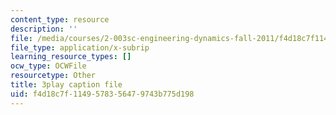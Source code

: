 ```yaml
---
content_type: resource
description: ''
file: /media/courses/2-003sc-engineering-dynamics-fall-2011/f4d18c7f1149578356479743b775d198_wzEqF_UQkks.srt
file_type: application/x-subrip
learning_resource_types: []
ocw_type: OCWFile
resourcetype: Other
title: 3play caption file
uid: f4d18c7f-1149-5783-5647-9743b775d198
---
```

